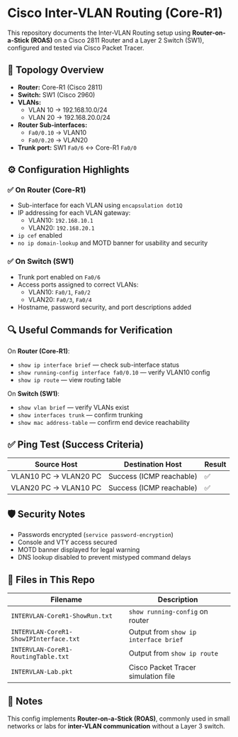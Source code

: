 # Cisco Inter-VLAN Routing (Core-R1)

This repository documents the Inter-VLAN Routing setup using **Router-on-a-Stick (ROAS)** on a Cisco 2811 Router and a Layer 2 Switch (SW1), configured and tested via Cisco Packet Tracer.

## 🚀 Topology Overview

- **Router:** Core-R1 (Cisco 2811)
- **Switch:** SW1 (Cisco 2960)
- **VLANs:**  
  - VLAN 10 → 192.168.10.0/24  
  - VLAN 20 → 192.168.20.0/24
- **Router Sub-interfaces:**  
  - `Fa0/0.10` → VLAN10  
  - `Fa0/0.20` → VLAN20  
- **Trunk port:** SW1 `Fa0/6` ↔ Core-R1 `Fa0/0`

## ⚙️ Configuration Highlights

### ✅ On Router (Core-R1)
- Sub-interface for each VLAN using `encapsulation dot1Q`
- IP addressing for each VLAN gateway:
  - VLAN10: `192.168.10.1`
  - VLAN20: `192.168.20.1`
- `ip cef` enabled
- `no ip domain-lookup` and MOTD banner for usability and security

### ✅ On Switch (SW1)
- Trunk port enabled on `Fa0/6`
- Access ports assigned to correct VLANs:
  - VLAN10: `Fa0/1`, `Fa0/2`
  - VLAN20: `Fa0/3`, `Fa0/4`
- Hostname, password security, and port descriptions added

## 🔍 Useful Commands for Verification

On **Router (Core-R1)**:
- `show ip interface brief` — check sub-interface status
- `show running-config interface fa0/0.10` — verify VLAN10 config
- `show ip route` — view routing table

On **Switch (SW1)**:
- `show vlan brief` — verify VLANs exist
- `show interfaces trunk` — confirm trunking
- `show mac address-table` — confirm end device reachability

## ✅ Ping Test (Success Criteria)

| Source Host        | Destination Host     | Result     |
|--------------------|----------------------|------------|
| VLAN10 PC → VLAN20 PC | Success (ICMP reachable) | ✅ |
| VLAN20 PC → VLAN10 PC | Success (ICMP reachable) | ✅ |

## 🛡 Security Notes

- Passwords encrypted (`service password-encryption`)
- Console and VTY access secured
- MOTD banner displayed for legal warning
- DNS lookup disabled to prevent mistyped command delays

## 📂 Files in This Repo

| Filename                                | Description                                 |
|----------------------------------------|---------------------------------------------|
| `INTERVLAN-CoreR1-ShowRun.txt`         | `show running-config` on router             |
| `INTERVLAN-CoreR1-ShowIPInterface.txt` | Output from `show ip interface brief`       |
| `INTERVLAN-CoreR1-RoutingTable.txt`    | Output from `show ip route`                 |
| `INTERVLAN-Lab.pkt`                    | Cisco Packet Tracer simulation file         |

## 📌 Notes

This config implements **Router-on-a-Stick (ROAS)**, commonly used in small networks or labs for **inter-VLAN communication** without a Layer 3 switch.

